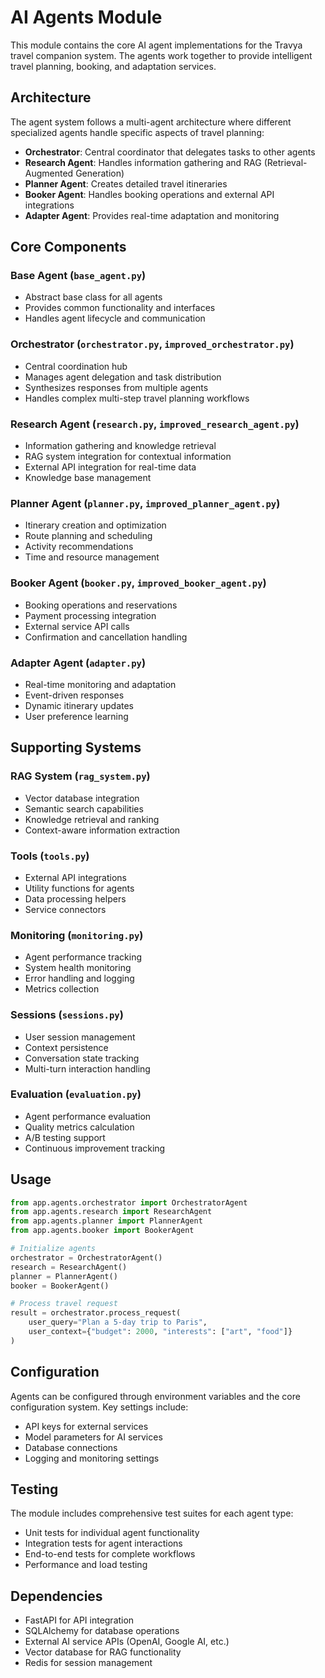# AI Agents Module

This module contains the core AI agent implementations for the Travya travel companion system. The agents work together to provide intelligent travel planning, booking, and adaptation services.

## Architecture

The agent system follows a multi-agent architecture where different specialized agents handle specific aspects of travel planning:

- **Orchestrator**: Central coordinator that delegates tasks to other agents
- **Research Agent**: Handles information gathering and RAG (Retrieval-Augmented Generation)
- **Planner Agent**: Creates detailed travel itineraries
- **Booker Agent**: Handles booking operations and external API integrations
- **Adapter Agent**: Provides real-time adaptation and monitoring

## Core Components

### Base Agent (`base_agent.py`)
- Abstract base class for all agents
- Provides common functionality and interfaces
- Handles agent lifecycle and communication

### Orchestrator (`orchestrator.py`, `improved_orchestrator.py`)
- Central coordination hub
- Manages agent delegation and task distribution
- Synthesizes responses from multiple agents
- Handles complex multi-step travel planning workflows

### Research Agent (`research.py`, `improved_research_agent.py`)
- Information gathering and knowledge retrieval
- RAG system integration for contextual information
- External API integration for real-time data
- Knowledge base management

### Planner Agent (`planner.py`, `improved_planner_agent.py`)
- Itinerary creation and optimization
- Route planning and scheduling
- Activity recommendations
- Time and resource management

### Booker Agent (`booker.py`, `improved_booker_agent.py`)
- Booking operations and reservations
- Payment processing integration
- External service API calls
- Confirmation and cancellation handling

### Adapter Agent (`adapter.py`)
- Real-time monitoring and adaptation
- Event-driven responses
- Dynamic itinerary updates
- User preference learning

## Supporting Systems

### RAG System (`rag_system.py`)
- Vector database integration
- Semantic search capabilities
- Knowledge retrieval and ranking
- Context-aware information extraction

### Tools (`tools.py`)
- External API integrations
- Utility functions for agents
- Data processing helpers
- Service connectors

### Monitoring (`monitoring.py`)
- Agent performance tracking
- System health monitoring
- Error handling and logging
- Metrics collection

### Sessions (`sessions.py`)
- User session management
- Context persistence
- Conversation state tracking
- Multi-turn interaction handling

### Evaluation (`evaluation.py`)
- Agent performance evaluation
- Quality metrics calculation
- A/B testing support
- Continuous improvement tracking

## Usage

```python
from app.agents.orchestrator import OrchestratorAgent
from app.agents.research import ResearchAgent
from app.agents.planner import PlannerAgent
from app.agents.booker import BookerAgent

# Initialize agents
orchestrator = OrchestratorAgent()
research = ResearchAgent()
planner = PlannerAgent()
booker = BookerAgent()

# Process travel request
result = orchestrator.process_request(
    user_query="Plan a 5-day trip to Paris",
    user_context={"budget": 2000, "interests": ["art", "food"]}
)
```

## Configuration

Agents can be configured through environment variables and the core configuration system. Key settings include:

- API keys for external services
- Model parameters for AI services
- Database connections
- Logging and monitoring settings

## Testing

The module includes comprehensive test suites for each agent type:

- Unit tests for individual agent functionality
- Integration tests for agent interactions
- End-to-end tests for complete workflows
- Performance and load testing

## Dependencies

- FastAPI for API integration
- SQLAlchemy for database operations
- External AI service APIs (OpenAI, Google AI, etc.)
- Vector database for RAG functionality
- Redis for session management
